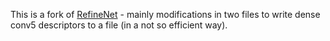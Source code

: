 This is a fork of [RefineNet](https://github.com/guosheng/refinenet) - mainly modifications in two files to write dense conv5 descriptors to a file (in a not so efficient way).
